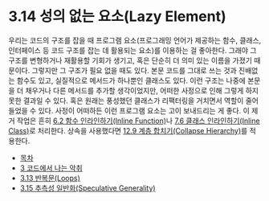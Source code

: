 # 3.14 성의 없는 요소(Lazy Element)
우리는 코드의 구조를 잡을 때 프로그램 요소(프로그래밍 언어가 제공하는 함수, 클래스, 인터페이스 등 코드 구조를 잡는 데 활용되는 요소)를 이용하는 걸 좋아한다. 그래야 그 구조를 변형하거나 재활용할 기회가 생기고, 혹은 단순히 더 의미 있는 이름을 가졌기 때문이다. 그렇지만 그 구조가 필요 없을 때도 있다. 본문 코드를 그대로 쓰는 것과 진배없는 함수도 있고, 실질적으로 메서드가 하나뿐인 클래스도 있다. 이런 구조는 나중에 본문을 더 채우거나 다른 메서드를 추가할 생각이었지만, 어떠한 사정으로 인해 그렇게 하지 못한 결과일 수 있다. 혹은 원래는 풍성했던 클래스가 리팩터링을 거치면서 역할이 줄어들었을 수 있다. 사정이 어떠하든 이런 프로그램 요소는 고이 보내드리는 게 좋다. 이 제거 작업은 흔히 [6.2 함수 인라인하기(Inline Function)](https://github.com/wonder13662/refactoring-v2/blob/writing/chapter06/6-2.md)나 [7.6 클래스 인라인하기(Inline Class)](https://github.com/wonder13662/refactoring-v2/blob/writing/chapter07/7-6.md)로 처리한다. 상속을 사용했다면 [12.9 계층 합치기(Collapse Hierarchy)](https://github.com/wonder13662/refactoring-v2/blob/writing/chapter12/12-9.md)를 적용한다.

- [목차](https://github.com/wonder13662/refactoring-v2/blob/writing)
- [3 코드에서 나는 악취](https://github.com/wonder13662/refactoring-v2/blob/writing/chapter03)
- [3.13 반복문(Loops)](https://github.com/wonder13662/refactoring-v2/blob/writing/chapter03/3-13.md)
- [3.15 추측성 일반화(Speculative Generality)](https://github.com/wonder13662/refactoring-v2/blob/writing/chapter03/3-15.md)